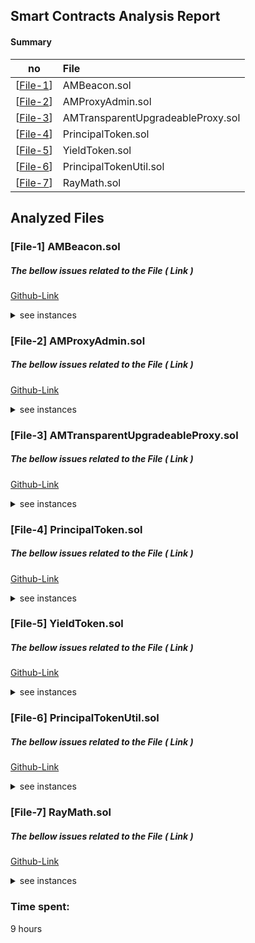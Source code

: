 

## Smart Contracts Analysis Report

#### Summary

no | File |
|-|:-|
| [[File-1](#file-1)] | AMBeacon.sol |
| [[File-2](#file-2)] | AMProxyAdmin.sol | 
| [[File-3](#file-3)] | AMTransparentUpgradeableProxy.sol | 
| [[File-4](#file-4)] | PrincipalToken.sol | 
| [[File-5](#file-5)] | YieldToken.sol | 
| [[File-6](#file-6)] | PrincipalTokenUtil.sol | 
| [[File-7](#file-7)] | RayMath.sol | 

## Analyzed Files


### [File-1]  AMBeacon.sol

##### The bellow issues related to the File ( Link )
[Github-Link](https://github.com/code-423n4/2024-02-spectra/blob/main/src/proxy/AMBeacon.sol)

<details>

<summary>see instances</summary>

#### Admin Abuse Risks:

* **Access Control Mechanism**: The contract uses the `AccessManaged` contract from OpenZeppelin for access control instead of Ownable.This implies that access control is managed through roles assigned by an external contract (`Access Manager`). Admin abuse risks are mitigated through role-based access control.



#### Systemic Risks:

* **Implementation Upgradability**: The contract is designed to be upgradeable, allowing the authority (admin) to change the implementation contract address. While upgradability can be a useful feature for fixing bugs or adding new functionalities, it introduces the risk of unintended changes or malicious upgrades. The `restricted` modifier is used to limit upgrade functionality to authorized addresses.

#### Technical Risks:

* **Code Validation**: The contract checks if the new implementation code length is greater than zero before setting it. This is a basic validation to ensure that the provided address corresponds to a valid contract. However, it doesn't guarantee the correctness or security of the new implementation.


#### Integration Risks:

* **Dependencies**: The contract relies on external dependencies from OpenZeppelin, specifically the `IBeacon` interface and the `AccessManaged` contract. The correctness and security of this contract depend on the reliability and security of these external dependencies.


#### Non-Standard Token Risks:

* **Token Independence**: This contract doesn't involve any standard token functionality. It is primarily concerned with managing the implementation address used by beacon proxies.


#### Summary

The contract appears to be well-structured and leverages OpenZeppelin contracts for access control and implementation upgradability. Admin abuse risks are mitigated through role-based access control, and technical risks are addressed with basic code validation. However, as with any upgradeable contract, careful consideration should be given to the potential impact of future upgrades, and comprehensive testing is essential to ensure the correctness and security of the implementation. Additionally, dependencies on external contracts should be monitored for updates and security considerations.

</details>


### [File-2] AMProxyAdmin.sol

##### The bellow issues related to the File ( Link )
[Github-Link](https://github.com/code-423n4/2024-02-spectra/blob/main/src/proxy/AMProxyAdmin.sol)


<details>
<summary>see instances</summary>


#### Admin Abuse Risks:

* **Access Control Mechanism**: The contract utilizes the `AccessManaged` contract from OpenZeppelin for access control instead of Ownable. This suggests that access control is managed through roles assigned by an external contract (`Access Manager`). Admin abuse risks are mitigated through role-based access control.



#### Systemic Risks:

* **Proxy Administration**: This contract serves as an auxiliary contract meant to be assigned as the admin of a `TransparentUpgradeableProxy`. Administering proxies introduces the risk of unintended upgrades or malicious changes to the proxy's implementation contract. The `restricted` modifier is used to restrict upgrade functionality to authorized addresses.

#### Technical Risks:

* **Code Validation**: The contract follows a standardized upgrade interface (`UPGRADE_INTERFACE_VERSION`) to signal the supported upgrade methods. The `upgradeAndCall` function is designed to upgrade the proxy to a new implementation and call a function on the new implementation. The requirements are set to ensure the safety of the upgrade process.


#### Integration Risks:

* **Dependencies**: The contract relies on external dependencies from OpenZeppelin, specifically the `IAMTransparentUpgradeableProxy` interface and the `AccessManaged` contract. The correctness and security of this contract depend on the reliability and security of these external dependencies.


#### Non-Standard Token Risks:

* **Token Independence**: This contract doesn't involve any standard token functionality. It is primarily concerned with proxy administration and upgradeability.


#### Summary

The contract appears to be well-structured and leverages OpenZeppelin contracts for access control and transparent upgradeability. Admin abuse risks are mitigated through role-based access control, and technical risks are addressed with standardized upgrade interfaces and careful validation in the upgrade functions. However, as with any contract involved in proxy administration, thorough testing is crucial to ensure the correctness and security of the upgrade process. Additionally, dependencies on external contracts should be monitored for updates and security considerations.

</details>

### [File-3] AMTransparentUpgradeableProxy.sol

##### The bellow issues related to the File ( Link )
[Github-Link](https://github.com/code-423n4/2024-02-spectra/blob/main/src/proxy/AMTransparentUpgradeableProxy.sol)


<details>
<summary>see instances</summary>


#### Admin Abuse Risks:

* **Access Control Mechanism**: The contract utilizes the `AMProxyAdmin` contract for proxy administration, which implements access control through the `AccessManaged`contract. The admin access is restricted and managed by an external contract, mitigating admin abuse risks through proper access controls.



#### Systemic Risks:

* **Proxy Structure**: This contract follows the transparent proxy pattern, using the `ERC1967Proxy` contract. The admin, responsible for upgrades, is initialized during deployment and cannot be changed afterward, ensuring controlled access to upgrade functionality. The contract has a dedicated admin account for upgrade purposes.

#### Technical Risks:

* **Upgrade Mechanism**: The contract uses the ERC-1967 upgrade mechanism. The `upgradeToAndCall` function allows for upgrading to a new implementation and calling an initialization function on the new implementation. The `_fallback` function ensures that the admin can only perform upgrades, preventing unintended calls.


#### Integration Risks:

* **Dependencies**: The contract relies on external dependencies from OpenZeppelin, such as `ERC1967Utils` and the `IAMTransparentUpgradeableProxy` interface. The correctness and security of this contract depend on the reliability and security of these external dependencies.


#### Non-Standard Token Risks:

* **Token Independence**: This contract is not directly related to token functionality. It focuses on the proxy upgradeability pattern and admin management.


#### Summary

The contract is well-structured and follows best practices for transparent proxy upgradeability. Admin abuse risks are mitigated through access controls enforced by the `AMProxyAdmin` contract. Systemic risks are minimized by using a dedicated admin account and a well-defined upgrade process. The contract utilizes established patterns like the transparent proxy pattern and ERC-1967 for upgrades. However, thorough testing is necessary to ensure the correct and secure functioning of the upgrade mechanism and to validate the interaction with external dependencies.


</details>

### [File-4] PrincipalToken.sol

##### The bellow issues related to the File ( Link )
[Github-Link](https://github.com/code-423n4/2024-02-spectra/blob/main/src/tokens/PrincipalToken.sol)


<details>
<summary>see instances</summary>



#### Admin Abuse Risks:

* The contract inherits from `AccessManagedUpgradeable`, indicating the presence of an access control mechanism.
 
* The `restricted` modifier is used in various places, suggesting that certain functions are restricted to specific roles.



#### Systemic Risks:

* The contract relies on external dependencies, including OpenZeppelin contracts, interfaces, and other custom libraries. Ensure that these dependencies are secure and well-audited.

* The contract uses time-based conditions (`notExpired`, `afterExpiry`) for certain operations. Be cautious with time-dependent logic, as it can introduce vulnerabilities.

#### Technical Risks:

* Safe math operations are used throughout the contract, reducing the risk of overflow and underflow.

* The contract implements Pausable functionality, allowing the pausing and unpausing of certain operations in case of emergencies.

* ReentrancyGuard is used to protect against reentrancy attacks.

* Flash loan functionality is implemented, enabling users to borrow assets in a single transaction.


#### Integration Risks:

* The contract interacts with external tokens (`ibt`), a registry, and a rewards proxy. Ensure that these external contracts are well-audited and trusted.

* The contract uses a beacon proxy for deploying Yield Tokens (`yt`). Ensure that the beacon proxy mechanism is correctly implemented.


#### Non-Standard Token Risks:

* The contract deploys a Yield Token (`yt`) using a beacon proxy. Ensure that the implementation of the Yield Token is secure and meets the project's requirements.

* The contract interacts with an Interest Bearing Token (`ibt`) and relies on its functionality for various operations.

#### Overall:

* The contract appears to be well-structured and follows best practices such as using safe math and implementing access control.

* Critical operations, such as minting and redeeming, are protected by modifiers and checks.

* Ensure thorough testing of the contract's functionality, especially involving external interactions.

</details>

### [File-5] YieldToken.sol

##### The bellow issues related to the File ( Link )
[Github-Link](https://github.com/code-423n4/2024-02-spectra/blob/main/src/tokens/YieldToken.sol)


<details>
<summary>see instances</summary>



#### Admin Abuse Risks:

* No explicit access control mechanisms are implemented in the contract, making it susceptible to potential admin abuse. Consider adding role-based access control (RBAC) to restrict certain functionalities to authorized users.



#### Systemic Risks:

* The contract seems to be reliant on an external contract (`IPrincipalToken`) for certain operations, such as updating yield and checking maturity. Any issues or vulnerabilities in the external contract may affect the functionality and security of this contract.

#### Technical Risks:

* The contract utilizes OpenZeppelin libraries (`ERC20PermitUpgradeable`, `Math`) which are generally considered secure. However, it's crucial to ensure that the versions used are up-to-date to benefit from any security patches.


#### Integration Risks:

The contract depends on the correctness and security of the external `IPrincipalToken` interface. Any changes or vulnerabilities in that contract may impact the behavior of this contract.


#### Non-Standard Token Risks:

* The contract does not introduce any non-standard token functionalities. It follows the ERC-20 standard and extends from OpenZeppelin's `ERC20PermitUpgradeable`.


#### Additional Notes:

* consider adding explicit comments in the code to explain the rationale behind specific design choices and to enhance code readability for future developers or auditors.

</details>

### [File-6] PrincipalTokenUtil.sol

##### The bellow issues related to the File ( Link )
[Github-Link](https://github.com/code-423n4/2024-02-spectra/blob/main/src/libraries/PrincipalTokenUtil.sol)


<details>
<summary>see instances</summary>



#### Admin Abuse Risks:

* The contract itself does not have explicit access control mechanisms, making it vulnerable to potential admin abuse. Consider implementing role-based access control (RBAC) to restrict certain functionalities to authorized users.



#### Systemic Risks:

* The contract relies on external interfaces, such as `IYieldToken`, `IPrincipalToken`, `IRegistry`, and `IERC4626`. Any issues or vulnerabilities in these external contracts/interfaces may impact the overall functionality and security of this contract. Ensure that these external dependencies are well-audited and trusted.

#### Technical Risks:

* The contract uses OpenZeppelin libraries (`Math`, `RayMath`). These are generally considered secure, but it's important to ensure that the versions used are up-to-date to benefit from any security patches.



#### Integration Risks:

The correct functioning of this contract heavily depends on the correct behavior of external contracts/interfaces (`IYieldToken`, `IPrincipalToken`, `IRegistry`, `IERC4626`). Thoroughly review and test the interactions with these external components, as any discrepancies may introduce vulnerabilities.


#### Non-Standard Token Risks:

* The contract introduces additional functionalities related to tokenization fees, yield fees, and flashloan fees. Ensure that these fee calculations are well-tested and align with the intended logic. It's important to document these fees clearly to avoid misunderstandings.


#### Additional Considerations:

* The library `PrincipalTokenUtil` includes utility functions that are designed to be used in other contracts. Ensure that the usage of these utility functions is well-documented, and the assumptions made in these functions are clearly outlined.

* Ensure that the external calls, especially to external contracts, are properly handled with appropriate error checks and recovery mechanisms.

* Consider adding comments in the code to explain the rationale behind specific design choices and to enhance code readability for future developers or auditors.

</details>


### [File-7] RayMath.sol

##### The bellow issues related to the File ( Link )
[Github-Link](https://github.com/code-423n4/2024-02-spectra/blob/main/src/libraries/RayMath.sol)


<details>
<summary>see instances</summary>



#### Admin Abuse Risks:

* The `RayMath` library itself does not pose direct admin abuse risks, as it lacks state variables or functions that allow external parties to manipulate its behavior. However, any contract that utilizes this library could potentially introduce admin abuse risks depending on how the library is used within that contract.



#### Systemic Risks:

* The `RayMath` library is a utility library that provides conversions for and from Ray (27-decimal precision). It does not rely on external dependencies or interfaces, reducing systemic risks.

#### Technical Risks:

* The library uses inline assembly, which can be prone to errors if not implemented carefully. While the functions in the library appear straightforward, there is always a risk associated with low-level assembly operations, especially when dealing with precision and rounding.


#### Integration Risks:

* The library is designed to be used as a utility for other contracts that need precise conversions between Ray and decimal representations. Integration risks would primarily depend on how well this library is utilized in those contracts. Contracts using this library should carefully handle the results of conversion operations, especially if rounding is involved.


#### Non-Standard Token Risks:

* The RayMath library itself does not deal directly with tokens or token standards. It focuses on conversions between Ray and decimal representations. The risks associated with token operations are more relevant to the contracts using this library rather than the library itself.


#### Additional Considerations:

* The library provides two functions (`fromRay`) for converting from Ray to a specified number of decimals, one with rounding and one without. Users should be aware of the implications of rounding when utilizing these functions.

* The library is designed to be straightforward and gas-efficient, but users should ensure that the decimal precision and rounding options align with their specific use cases.

* Given that the library is stateless, there is minimal risk of state manipulation or unexpected behavior due to changing state variables.

* Documentation within the code is clear, providing explanations for the purpose of the library and how to use its functions. This is helpful for developers who integrate or maintain contracts using this library.

</details>




### Time spent:
9 hours